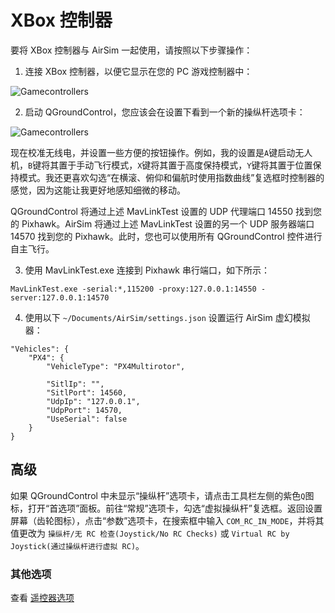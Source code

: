 # XBox 控制器

要将 XBox 控制器与 AirSim 一起使用，请按照以下步骤操作：

1. 连接 XBox 控制器，以便它显示在您的 PC 游戏控制器中：

![Gamecontrollers](images/game_controllers.png)

2. 启动 QGroundControl，您应该会在设置下看到一个新的操纵杆选项卡：

![Gamecontrollers](images/qgc_joystick.png)

现在校准无线电，并设置一些方便的按钮操作。例如，我的设置是`A`键启动无人机，`B`键将其置于手动飞行模式，`X`键将其置于高度保持模式，`Y`键将其置于位置保持模式。我还更喜欢勾选“在横滚、俯仰和偏航时使用指数曲线”复选框时控制器的感觉，因为这能让我更好地感知细微的移动。

QGroundControl 将通过上述 MavLinkTest 设置的 UDP 代理端口 14550 找到您的 Pixhawk。AirSim 将通过上述 MavLinkTest 设置的另一个 UDP 服务器端口 14570 找到您的 Pixhawk。此时，您也可以使用所有 QGroundControl 控件进行自主飞行。


3. 使用 MavLinkTest.exe 连接到 Pixhawk 串行端口，如下所示：
```
MavLinkTest.exe -serial:*,115200 -proxy:127.0.0.1:14550 -server:127.0.0.1:14570
```

4. 使用以下 `~/Documents/AirSim/settings.json` 设置运行 AirSim 虚幻模拟器：
```
"Vehicles": {
    "PX4": {
        "VehicleType": "PX4Multirotor",

        "SitlIp": "",
        "SitlPort": 14560,
        "UdpIp": "127.0.0.1",
        "UdpPort": 14570,
        "UseSerial": false
    }
}
```

## 高级

如果 QGroundControl 中未显示“操纵杆”选项卡，请点击工具栏左侧的紫色`Q`图标，打开“首选项”面板。前往“常规”选项卡，勾选“虚拟操纵杆”复选框。返回设置屏幕（齿轮图标），点击“参数”选项卡，在搜索框中输入 `COM_RC_IN_MODE`，并将其值更改为 `操纵杆/无 RC 检查(Joystick/No RC Checks)` 或 `Virtual RC by Joystick(通过操纵杆进行虚拟 RC)`。


### 其他选项

查看 [遥控器选项](remote_control.md)